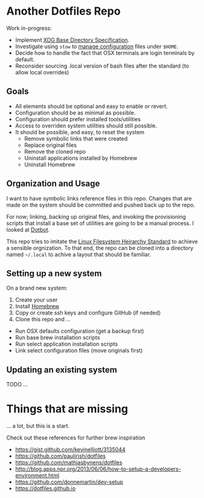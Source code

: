 # Another Dotfiles Repo

Work in-progress:
- Implement [XDG Base Directory Specification][xdg-base-dir-spec].
- Investigate using `stow` to [manage configuration][stow-dotfiles] files under `$HOME`.
- Decide how to handle the fact that OSX terminals are login terminals by default.
- Reconsider sourcing .local version of bash files after the standard (to allow local overrides)


## Goals

- All elements should be optional and easy to enable or revert.
- Configuration should be as minimal as possible.
- Configuration should prefer installed tools/utilities
- Access to overriden system utilities should still possible.
- It should be possible, and easy, to reset the system
  - Remove symbolic links that were created
  - Replace original files
  - Remove the cloned repo
  - Uninstall applications installed by Homebrew
  - Uninstall Homebrew


## Organization and Usage


I want to have symbolic links reference files in this repo.  Changes that
are made on the system should be committed and pushed back up to the repo.

For now; linking, backing up original files, and invoking the provisioning
scripts that install a base set of utilities are going to be a manual process.
I looked at [Dotbot][dotbot].

This repo tries to imitate the [Linux Filesystem Heirarchy Standard][fhs] to
achieve a sensible orgnization.  To that end, the repo can be cloned into
a directory named `~/.local` to achive a layout that should be familiar.



## Setting up a new system


On a brand new system:

1. Create your user
1. Install [Homebrew][homebrew]
1. Copy or create ssh keys and configure GitHub (if needed)
1. Clone this repo and ...
  - Run OSX defaults configuration (get a backup first)
  - Run base brew installation scripts
  - Run select application installation scripts
  - Link select configuration files (move originals first)



## Updating an existing system


TODO ...



# Things that are missing

... a lot, but this is a start.


Check out these references for further brew inspiration
- https://gist.github.com/kevinelliott/3135044
- https://github.com/paulirish/dotfiles
- https://github.com/mathiasbynens/dotfiles
- http://blog.apps.npr.org/2013/06/06/how-to-setup-a-developers-environment.html
- https://github.com/donnemartin/dev-setup
- https://dotfiles.github.io


[xdg-base-dir-spec]: https://specifications.freedesktop.org/basedir-spec/latest/
[stow-dotfiles]: https://brandon.invergo.net/news/2012-05-26-using-gnu-stow-to-manage-your-dotfiles.html
[homebrew]: https://brew.sh/
[dotbot]: https://github.com/anishathalye/dotbot
[fhs]: http://www.pathname.com/fhs/pub/fhs-2.3.html

